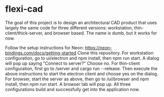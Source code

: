 # flexi-cad
The goal of this project is to design an architectural CAD product that uses largely the same code for three different versions: workstation, thin-client/thick-server, and browser based.  The name is dumb, but it works for now.

Follow the setup instructions for Neon: https://neon-bindings.com/docs/getting-started
Clone this repository.
For workstation configuration, go to ui/electron and npm install, then npm run start.  A dialog will pop up saying "Connect to server?"  Choose no.
For thin-client configuration, first go to /server and cargo run --release.  Then execute the above instructions to start the electron client and choose yes on the dialog.
For browser, start the server as above, then go to /ui/browser and npm install, then npm run start.  A browser tab will pop up.
All three configurations build and successfully get into the application now.
